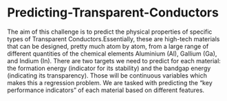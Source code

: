 # Predicting-Transparent-Conductors
The aim of this challenge is to predict the physical properties of specific types of Transparent Conductors.Essentially,
these are high-tech materials that can be designed, pretty much atom by atom, from a large range of different
quantities of the chemical elements Aluminium (Al), Gallium (Ga), and Indium (In).
There are two targets we need to predict for each material: the formation energy (indicator for its stability) and the
bandgap energy (indicating its transparency). Those will be continuous variables which makes this a regression
problem. We are tasked with predicting the “key performance indicators” of each material based on different features.
